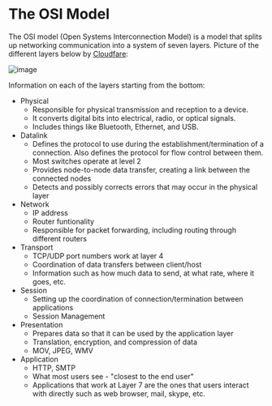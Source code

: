 # The OSI Model

The OSI model (Open Systems Interconnection Model) is a model that splits up networking communication into a system of seven layers. Picture of the different layers below by [Cloudfare](https://www.cloudflare.com/learning/ddos/glossary/open-systems-interconnection-model-osi/):

![image](https://user-images.githubusercontent.com/41026969/87237758-eff5e800-c3c7-11ea-8e12-8668325e09e5.png)

Information on each of the layers starting from the bottom:

* Physical 
	* Responsible for physical transmission and reception to a device.
	* It converts digital bits into electrical, radio, or optical signals.
	* Includes things like Bluetooth, Ethernet, and USB.
* Datalink 
	* Defines the protocol to use during the establishment/termination of a connection. Also defines the protocol for flow control between them.
	* Most switches operate at level 2
	* Provides node-to-node data transfer, creating a link between the connected nodes
	* Detects and possibly corrects errors that may occur in the physical layer
* Network
	* IP address
	* Router funtionality
	* Responsible for packet forwarding, including routing through different routers
* Transport
	* TCP/UDP port numbers work at layer 4
	* Coordination of data transfers between client/host
	* Information such as how much data to send, at what rate, where it goes, etc.
* Session
	* Setting up the coordination of connection/termination between applications
	* Session Management
* Presentation
	* Prepares data so that it can be used by the application layer
	* Translation, encryption, and compression of data
	* MOV, JPEG, WMV
* Application
	* HTTP, SMTP
	* What most users see - "closest to the end user"
	* Applications that work at Layer 7 are the ones that users interact with directly such as web browser, mail, skype, etc. 